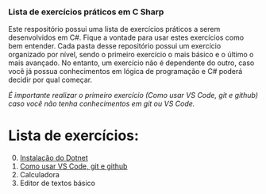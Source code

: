 ### Lista de exercícios práticos em C Sharp

Este respositório possui uma lista de exercícios práticos a serem desenvolvidos em C#. Fique a vontade para usar estes exercícios como bem entender.
Cada pasta desse repositório possui um exercício organizado por nível, sendo o primeiro exercício o mais básico e o último o mais avançado. No entanto, um exercício não é dependente do outro, caso você já possua conhecimentos em lógica de programação e C# poderá decidir por qual começar.

*É importante realizar o primeiro exercício (Como usar VS Code, git e github) caso você não tenha conhecimentos em git ou VS Code.*

# Lista de exercícios:

0. [Instalação do Dotnet](/00_Instalacao_Dotnet "Instalação do Dotnet")
1. [Como usar VS Code, git e github](/01_Introducao_VSCode_Git "Como usar VS Code, git e github")
2. Calculadora
3. Editor de textos básico

